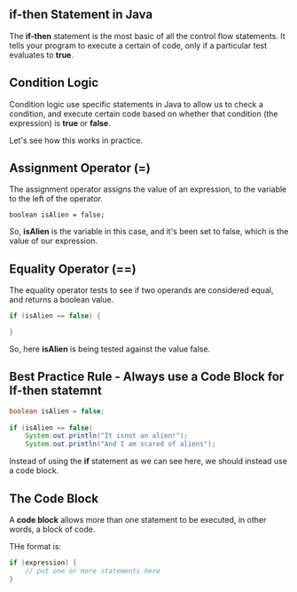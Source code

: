 ## if-then Statement in Java

The <b>if-then</b> statement is the most basic of all the control flow statements. It tells your program to execute a certain of code, only if a particular test evaluates to <b>true</b>.


## Condition Logic

Condition logic use specific statements in Java to allow us to check a condition, and execute certain code based on whether that condition (the expression) is <b>true</b> or <b>false</b>.

Let's see how this works in practice.

## Assignment Operator (=)

The assignment operator assigns the value of an expression, to the variable to the left of the operator.

`boolean isAlien = false;`

So, <b>isAlien</b> is the variable in this case, and it's been set to false, which is the value of our expression.

## Equality Operator (==)

The equality operator tests to see if two operands are considered equal, and returns a boolean value.


```java
if (isAlien == false) {

}
```

So, here <b>isAlien</b> is being tested against the value false.

## Best Practice Rule - Always use a Code Block for If-then statemnt

```java
boolean isAlien = false;
        
if (isAlien == false)
    System.out.println("It isnot an alien!");
    System.out.println("And I am scared of aliens");
```
Instead of using the <b>if</b> statement as we can see here, we should instead use a code block.

## The Code Block

A <b>code block</b> allows more than one statement to be executed, in other words, a block of code.

THe format is:
```java 
if (expression) {
    // put one or more statements here
}
```

